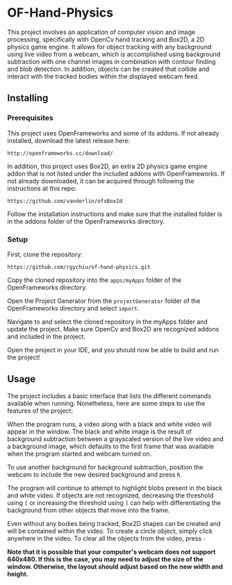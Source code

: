 # OF-Hand-Physics
This project involves an application of computer vision and image processing, specifically with OpenCv hand tracking and Box2D, a 2D physics game engine. It allows for object tracking with any background using live video from a webcam, which is accomplished using background subtraction with one channel images in combination with contour finding and blob detection. In addition, objects can be created that collide and interact with the tracked bodies within the displayed webcam feed.

## Installing
### Prerequisites
This project uses OpenFrameworks and some of its addons. If not already installed, download the latest release here:
```
http://openframeworks.cc/download/
```
In addition, this project uses Box2D, an extra 2D physics game engine addon that is not listed under the included addons with OpenFrameworks. If not already downloaded, it can be acquired through following the instructions at this repo:
```
https://github.com/vanderlin/ofxBox2d
```
Follow the installation instructions and make sure that the installed folder is in the addons folder of the OpenFrameworks directory.

### Setup
First, clone the repository:
```
https://github.com/rgychiu/of-hand-physics.git
```
Copy the cloned repository into the `apps/myApps` folder of the OpenFrameworks directory.

Open the Project Generator from the `projectGenerator` folder of the OpenFrameworks directory and select `import`.

Navigate to and select the cloned repository in the myApps folder and update the project. Make sure OpenCv and Box2D are recognized addons and included in the project.

Open the project in your IDE, and you should now be able to build and run the project!

## Usage
The project includes a basic interface that lists the different commands available when running. Nonetheless, here are some steps to use the features of the project:

When the program runs, a video along with a black and white video will appear in the window. The black and white image is the result of background subtraction between a grayscaled version of the live video and a background image, which defaults to the first frame that was available when the program started and webcam turned on.

To use another background for background subtraction, position the webcam to include the new desired background and press `R`.

The program will continue to attempt to highlight blobs present in the black and white video. If objects are not recognized, decreasing the threshold using `[` or increasing the threshold using `]` can help with differentiating the background from other objects that move into the frame.

Even without any bodies being tracked, Box2D shapes can be created and will be contained within the video. To create a circle object, simply click anywhere in the video. To clear all the objects from the video, press `-`

**Note that it is possible that your computer's webcam does not support 640x480. If this is the case, you may need to adjust the size of the window. Otherwise, the layout should adjust based on the new width and height.**
